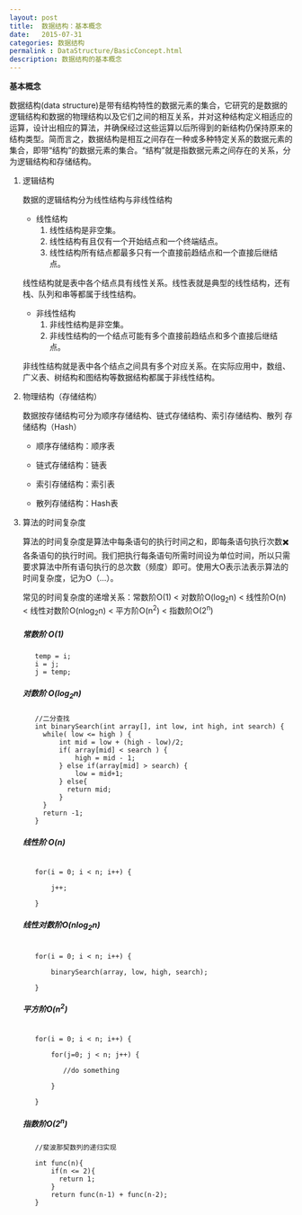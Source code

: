 ```yaml
---
layout: post
title:  数据结构：基本概念
date:   2015-07-31
categories: 数据结构
permalink : DataStructure/BasicConcept.html
description: 数据结构的基本概念
---
```


**基本概念**

数据结构(data structure)是带有结构特性的数据元素的集合，它研究的是数据的逻辑结构和数据的物理结构以及它们之间的相互关系，并对这种结构定义相适应的运算，设计出相应的算法，并确保经过这些运算以后所得到的新结构仍保持原来的结构类型。简而言之，数据结构是相互之间存在一种或多种特定关系的数据元素的集合，即带“结构”的数据元素的集合。“结构”就是指数据元素之间存在的关系，分为逻辑结构和存储结构。

1. 逻辑结构

    

   数据的逻辑结构分为线性结构与非线性结构

   + 线性结构
     1. 线性结构是非空集。
     2. 线性结构有且仅有一个开始结点和一个终端结点。
     3. 线性结构所有结点都最多只有一个直接前趋结点和一个直接后继结点。

   ​        线性结构就是表中各个结点具有线性关系。线性表就是典型的线性结构，还有栈、队列和串等都属于线性结构。

   + 非线性结构
     1. 非线性结构是非空集。
     2. 非线性结构的一个结点可能有多个直接前趋结点和多个直接后继结点。

   ​        非线性结构就是表中各个结点之间具有多个对应关系。在实际应用中，数组、广义表、树结构和图结构等数据结构都属于非线性结构。

   

2. 物理结构（存储结构）

  

   数据按存储结构可分为顺序存储结构、链式存储结构、索引存储结构、散列    存储结构（Hash）
   
   - 顺序存储结构：顺序表
   
   - 链式存储结构：链表
   
   - 索引存储结构：索引表
   
   - 散列存储结构：Hash表

     
   
3. 算法的时间复杂度

   算法的时间复杂度是算法中每条语句的执行时间之和，即每条语句执行次数✖️各条语句的执行时间。我们把执行每条语句所需时间设为单位时间，所以只需要求算法中所有语句执行的总次数（频度）即可。使用大O表示法表示算法的时间复杂度，记为O（...）。

   常见的时间复杂度的递增关系：常数阶O(1) < 对数阶O(log<sub>2</sub>n) < 线性阶O(n) < 线性对数阶O(nlog<sub>2</sub>n) < 平方阶O(n<sup>2</sup>) < 指数阶O(2<sup>n</sup>)

   ##### 常数阶 O(1)
   ```
      temp = i;
      i = j;
      j = temp;

   ```
   ##### 对数阶 O(log<sub>2</sub>n)
   ```
      //二分查找  
      int binarySearch(int array[], int low, int high, int search) {
        while( low <= high ) {
            int mid = low + (high - low)/2;
            if( array[mid] < search ) {
                high = mid - 1;
            } else if(array[mid] > search) {
                low = mid+1;
            } else{
              return mid;
            }
        }
        return -1;
      } 

   ```
   ##### 线性阶 O(n)
   ```

      for(i = 0; i < n; i++) {

          j++;

      }

   ```
   ##### 线性对数阶O(nlog<sub>2</sub>n)
   ```

      for(i = 0; i < n; i++) {

          binarySearch(array, low, high, search);

      }

   ```
   ##### 平方阶O(n<sup>2</sup>)

   ```

      for(i = 0; i < n; i++) {

          for(j=0; j < n; j++) {

             //do something 

          }

      }

   ```
   ##### 指数阶O(2<sup>n</sup>)

   ```
      //斐波那契数列的递归实现

      int func(n){
          if(n <= 2){
            return 1;
          }
          return func(n-1) + func(n-2);
      }

   ```

   

   

   

   

   

   

   

   

   

   

   

   

   

   

   

   

   

   

   

   

   

   

   

   

   

   

   

   

   









